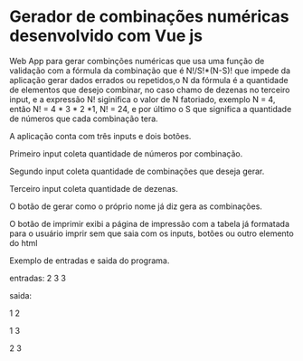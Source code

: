 # Gerador de combinações numéricas desenvolvido com Vue js
Web App para gerar combinções numéricas que usa uma função de validação com a fórmula da combinação que é N!/S!*(N-S)! que impede da aplicação gerar dados errados ou repetidos,o N da fórmula é a quantidade de elementos que desejo combinar, no caso chamo de dezenas no terceiro input, e a expressão N! siginifica o valor de N fatoriado, exemplo N = 4, então N! = 4 * 3 * 2 *1, N! = 24, e por último o S que significa a quantidade de números que cada combinação tera.
<p>A aplicação conta com três inputs e dois botões.</p>
<p>Primeiro input coleta quantidade de números por combinação.</p>
<p>Segundo input coleta quantidade de combinações que deseja gerar.</p>
<p>Terceiro input coleta quantidade de dezenas.</p>
<p>O botão de gerar como o próprio nome já diz gera as combinações.</p>
<p>O botão de imprimir exibi a página de impressão com a tabela já formatada para o usuário imprir sem que saia com os inputs, botões ou outro elemento do html</p>
<p>Exemplo de entradas e saida do programa.</p>
<p>entradas: 2 3 3</p>
<p>saida:</p>
<p>1 2</p>
<p>1 3</p>
<p>2 3</p>
